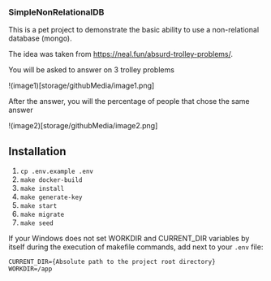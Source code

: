 ### SimpleNonRelationalDB

This is a pet project to demonstrate the basic ability to use a non-relational database (mongo).

The idea was taken from https://neal.fun/absurd-trolley-problems/.

You will be asked to answer on 3 trolley problems

!(image1)[storage/githubMedia/image1.png]

After the answer, you will the percentage of people that chose the same answer

!(image2)[storage/githubMedia/image2.png]

## Installation

1. `cp .env.example .env`
2. `make docker-build`
3. `make install`
4. `make generate-key`
5. `make start`
6. `make migrate`
7. `make seed`

If your Windows does not set WORKDIR and CURRENT_DIR variables by itself during the execution of makefile commands,
add next to your `.env` file:

```shell
CURRENT_DIR={Absolute path to the project root directory}
WORKDIR=/app
```
